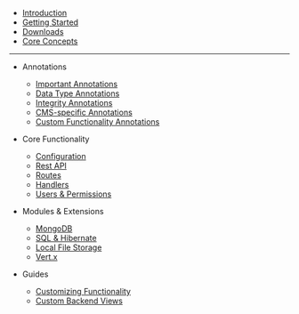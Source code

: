 <div class="logo"></div>
<div class = "elepy-sidebar">

- [Introduction](/)
- [Getting Started](main/getting-started.md)
- [Downloads](main/downloads.md)
- [Core Concepts](main/core-concepts.md)
    
<hr></hr>

- Annotations
    - [Important Annotations](annotations/important.md)
    - [Data Type Annotations](annotations/data-types.md)
    - [Integrity Annotations](annotations/integrity.md)
    - [CMS-specific Annotations](annotations/cms.md)
    - [Custom Functionality Annotations](annotations/custom-functionality.md)
    
- Core Functionality
    - [Configuration](core-functionality/elepy.md)
    - [Rest API](core-functionality/rest.md)
    - [Routes](core-functionality/routes.md)
    - [Handlers](core-functionality/handlers.md)
    - [Users & Permissions](core-functionality/users-permissions.md)
    
- Modules & Extensions
    - [MongoDB](modules/mongo.md)
    - [SQL & Hibernate](modules/hibernate.md)
    - [Local File Storage](modules/file-uploads.md)
    - [Vert.x](modules/vertx.md)
   
- Guides
    - [Customizing Functionality](guides/custom-functionality.md)
    - [Custom Backend Views](guides/custom-views.md)

</div>